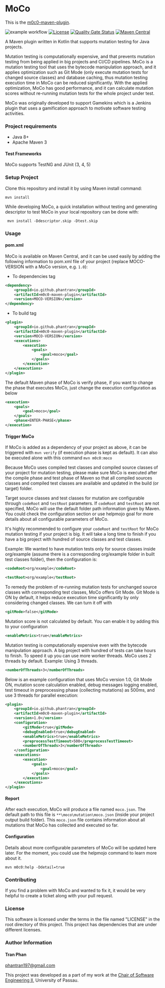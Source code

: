 # MoCo

This is the [m0c0-maven-plugin](http://).

![example workflow](https://github.com/phantran/moco/actions/workflows/actions.yml/badge.svg)
[![License](https://img.shields.io/badge/License-Apache%202.0-blue.svg)](https://opensource.org/licenses/Apache-2.0)
[![Quality Gate Status](https://sonarcloud.io/api/project_badges/measure?project=phantran_moco&metric=alert_status)](https://sonarcloud.io/dashboard?id=phantran_moco)
[![Maven Central](https://maven-badges.herokuapp.com/maven-central/io.github.phantran/m0c0-maven-plugin/badge.svg?style=plastic)](https://maven-badges.herokuapp.com/maven-central/io.github.phantran/m0c0-maven-plugin)


A Maven plugin written in Kotlin that supports mutation testing for Java projects.

Mutation testing is computationally expensive, and that prevents mutation testing from being applied in 
big projects and CI/CD pipelines. MoCo is a mutation testing tool that uses the bytecode manipulation approach, and it applies optimization such as Git Mode (only execute mutation tests for changed source classes) and database caching, thus mutation testing execution time in MoCo can be reduced significantly.
With the applied optimization, MoCo has good performance, and it can calculate mutation scores without re-running mutation tests for the whole project under test.

MoCo was originally developed to support Gamekins which is a Jenkins plugin that uses a gamification
approach to motivate software testing activities.

### Project requirements

- Java 8+
- Apache Maven 3

#### Test Frameworks
MoCo supports TestNG and JUnit (3, 4, 5)

### Setup Project

Clone this repository and install it by using Maven install command:

`mvn install`

While developing MoCo, a quick installation without testing and generating descriptor to test MoCo in your local repository can be done with:

` mvn install -Ddescriptor.skip -Dtest.skip`

### Usage

#### pom.xml

MoCo is available on Maven Central, and it can be used easily by adding the following information to 
pom.xml file of your project (replace MOCO-VERSION with a MoCo version, e.g. `1.0`):

- To dependencies tag
```xml
<dependency>
    <groupId>io.github.phantran</groupId>
    <artifactId>m0c0-maven-plugin</artifactId>
    <version>MOCO-VERSION</version>
</dependency>
```

- To build tag
```xml
<plugin>
    <groupId>io.github.phantran</groupId>
    <artifactId>m0c0-maven-plugin</artifactId>
    <version>MOCO-VERSION</version>
    <executions>
        <execution>
            <goals>
                <goal>moco</goal>
            </goals>
        </execution>
    </executions>
</plugin>
```

The default Maven phase of MoCo is verify phase, if you want to change the phase that executes MoCo, just change the execution 
configuration as below

```xml
<execution>
    <goals>
        <goal>moco</goal>
    </goals>
    <phase>ENTER-PHASE</phase>
</execution>
```

#### Trigger MoCo
If MoCo is added as a dependency of your project as above, it can be triggered with 
`mvn verify` (if execution phase is kept as default). It can also be executed alone with this command
`mvn m0c0:moco`

Because MoCo uses compiled test classes and compiled source classes of your project for mutation testing, please make
sure MoCo is executed after the compile phase and test phase of Maven so that all compiled sources classes and compiled test classes
are available and updated in the build (or target) folder.

Target source classes and test classes for mutation are configurable through `codeRoot` and `testRoot` parameters.
If `codeRoot` and `testRoot` are not specified, MoCo will use the default folder path information given by Maven. You
could check the configuration section or use helpmojo goal for more details about all configurable parameters of MoCo.

It's highly recommended to configure your `codeRoot` and `testRoot` for MoCo mutation testing if your project is big.
It will take a long time to finish if you have a big project with hundred of source classes and test classes. 

Example: We wanted to have mutation tests only for source classes inside org/example (assume there is 
 a corresponding org/example folder in built test classes folder), then the configuration is:
```xml
<codeRoot>org/example</codeRoot>
```
```xml
<testRoot>org/example</testRoot>
```
To remedy the problem of re-running mutation tests for unchanged source classes with 
corresponding test classes, MoCo offers Git Mode. Git Mode is ON by default, it helps reduce 
execution time significantly by only considering changed classes. We can turn it off with
```xml
<gitMode>false</gitMode>
```

Mutation score is not calculated by default. You can enable it by adding this to your configuration
```xml
<enableMetrics>true</enableMetrics>
```

Mutation testing is computationally expensive even with the bytecode manipulation approach. 
A big project with hundred of tests can take hours to finish. To speed it up you can use more worker threads. 
MoCo uses 2 threads by default.
Example: Using 3 threads.
```xml
<numberOfThreads>3</numberOfThreads>
```


Below is an example configuration that uses MoCo version 1.0, Git Mode ON, mutation score calculation enabled, 
debug messages logging enabled, test timeout in preprocessing phase (collecting mutations) as 500ms, 
and use 3 threads for parallel execution:

```xml
<plugin>
    <groupId>io.github.phantran</groupId>
    <artifactId>m0c0-maven-plugin</artifactId>
    <version>1.0</version>
    <configuration>
        <gitMode>true</gitMode>
        <debugEnabled>true</debugEnabled>
        <enableMetrics>true</enableMetrics>
        <preprocessTestTimeout>500</preprocessTestTimeout>
        <numberOfThreads>3</numberOfThreads>
    </configuration>
    <executions>
        <execution>
            <goals>
                <goal>moco</goal>
            </goals>
        </execution>
    </executions>
</plugin>
```

#### Report
After each execution, MoCo will produce a file named `moco.json`. The default path to this file is 
`**\moco\mutation\moco.json` (inside your project output build folder).
This `moco.json` file contains information about all mutations that MoCo has collected and executed so far.


#### Configuration 
Details about more configurable parameters of MoCo will be updated here later. For the moment, you could use
the helpmojo command to learn more about it.

`mvn m0c0:help -Ddetail=true`

### Contributing
If you find a problem with MoCo and wanted to fix it, it would be very helpful to create a ticket along with your pull request.

### License

This software is licensed under the terms in the file named "LICENSE" in the root directory of this project. This
project has dependencies that are under different licenses.

### Author Information

#### Tran Phan
phantran197@gmail.com

This project was developed as a part of my work at the
[Chair of Software Engineering II](https://www.fim.uni-passau.de/lehrstuhl-fuer-software-engineering-ii/),
University of Passau.




